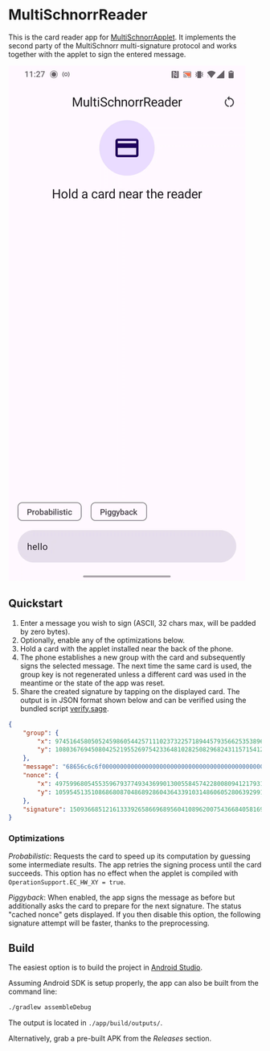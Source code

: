 # MultiSchnorrReader

This is the card reader app for [MultiSchnorrApplet](https://github.com/jjanku/MultiSchnorrApplet). It implements the second party of the MultiSchnorr multi-signature protocol and works together with the applet to sign the entered message.

![App demo](docs/res/demo.gif)

## Quickstart

1. Enter a message you wish to sign (ASCII, 32 chars max, will be padded by zero bytes).
2. Optionally, enable any of the optimizations below.
3. Hold a card with the applet installed near the back of the phone.
4. The phone establishes a new group with the card and subsequently signs the selected message. The next time the same card is used, the group key is not regenerated unless a different card was used in the meantime or the state of the app was reset.
5. Share the created signature by tapping on the displayed card. The output is in JSON format shown below and can be verified using the bundled script [verify.sage](./verify.sage).

```json
{
    "group": {
        "x": 97451645805052459860544257111023732257189445793566253538963642236580295025715,
        "y": 108036769450804252195526975423364810282508296824311571541272318567742502569515
    },
    "message": "68656c6c6f000000000000000000000000000000000000000000000000000000",
    "nonce": {
        "x": 49759968054553596793774934369901300558457422800809412179313891716327499250464,
        "y": 10595451351086868087048689286043643391031486060528063929912762467167368993502
    },
    "signature": 15093668512161333926586696895604108962007543668405816918671093546412761219977
}
```

### Optimizations

_Probabilistic_: Requests the card to speed up its computation by guessing some intermediate results. The app retries the signing process until the card succeeds. This option has no effect when the applet is compiled with `OperationSupport.EC_HW_XY = true`.

_Piggyback_: When enabled, the app signs the message as before but additionally asks the card to prepare for the next signature. The status "cached nonce" gets displayed. If you then disable this option, the following signature attempt will be faster, thanks to the preprocessing.

## Build

The easiest option is to build the project in [Android Studio](https://developer.android.com/studio).

Assuming Android SDK is setup properly, the app can also be built from the command line:

```bash
./gradlew assembleDebug
```

The output is located in `./app/build/outputs/`.

Alternatively, grab a pre-built APK from the _Releases_ section.
